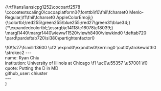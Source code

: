 {\rtf1\ansi\ansicpg1252\cocoartf2578
\cocoatextscaling0\cocoaplatform0{\fonttbl\f0\fnil\fcharset0 Menlo-Regular;\f1\fnil\fcharset0 AppleColorEmoji;}
{\colortbl;\red255\green255\blue255;\red27\green31\blue34;}
{\*\expandedcolortbl;;\cssrgb\c14118\c16078\c18039;}
\margl1440\margr1440\vieww11520\viewh8400\viewkind0
\deftab720
\pard\pardeftab720\sl380\partightenfactor0

\f0\fs27\fsmilli13600 \cf2 \expnd0\expndtw0\kerning0
\outl0\strokewidth0 \strokec2 ---\
name: Ryan Chiu\
institution: University of Illinois at Chicago 
\f1 \uc0\u55357 \u57001 
\f0 \
quote: Putting the D in MD\
github_user: chiuster\
---\
}